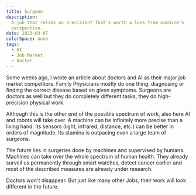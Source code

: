 ```yaml
---
title: Surgeon
description:
  A job that relies on precision? That's worth a look from machine's
  perspective.
date: 2023-03-07
colorSpace: none
tags:
  - AI
  - Job Market
  - Doctor
---
```


Some weeks ago, I wrote an article about doctors and AI as their major job
market competitors. Family Physicians mostly do one thing: diagnosing or finding
the correct disease based on given symptoms. Surgeons are doctors as well but
they do completely different tasks, they do high-precision physical work.

Although this is the other end of the possible spectrum of work, also here AI
and robots will take over. A machine can be infinitely more precise than a
living hand. Its sensors (light, infrared, distance, etc.) can be better in
orders of magnitude. Its stamina is outpacing even a large team of surgeons.

The future lies in surgeries done by machines and supervised by humans. Machines
can take over the whole spectrum of human health. They already surveil us
permanently through smart watches, detect cancer earlier and most of the
described measures are already under research.

Doctors won't disappear. But just like many other Jobs, their work will look
different in the future.
